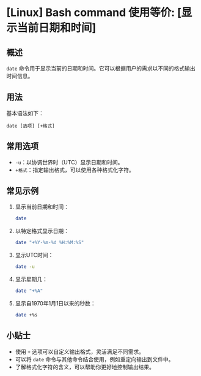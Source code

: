 # [Linux] Bash command 使用等价: [显示当前日期和时间]

## 概述
`date` 命令用于显示当前的日期和时间。它可以根据用户的需求以不同的格式输出时间信息。

## 用法
基本语法如下：
```
date [选项] [+格式]
```

## 常用选项
- `-u`：以协调世界时（UTC）显示日期和时间。
- `+格式`：指定输出格式，可以使用各种格式化字符。

## 常见示例
1. 显示当前日期和时间：
   ```bash
   date
   ```

2. 以特定格式显示日期：
   ```bash
   date "+%Y-%m-%d %H:%M:%S"
   ```

3. 显示UTC时间：
   ```bash
   date -u
   ```

4. 显示星期几：
   ```bash
   date "+%A"
   ```

5. 显示自1970年1月1日以来的秒数：
   ```bash
   date +%s
   ```

## 小贴士
- 使用 `+` 选项可以自定义输出格式，灵活满足不同需求。
- 可以将 `date` 命令与其他命令结合使用，例如重定向输出到文件中。
- 了解格式化字符的含义，可以帮助你更好地控制输出结果。